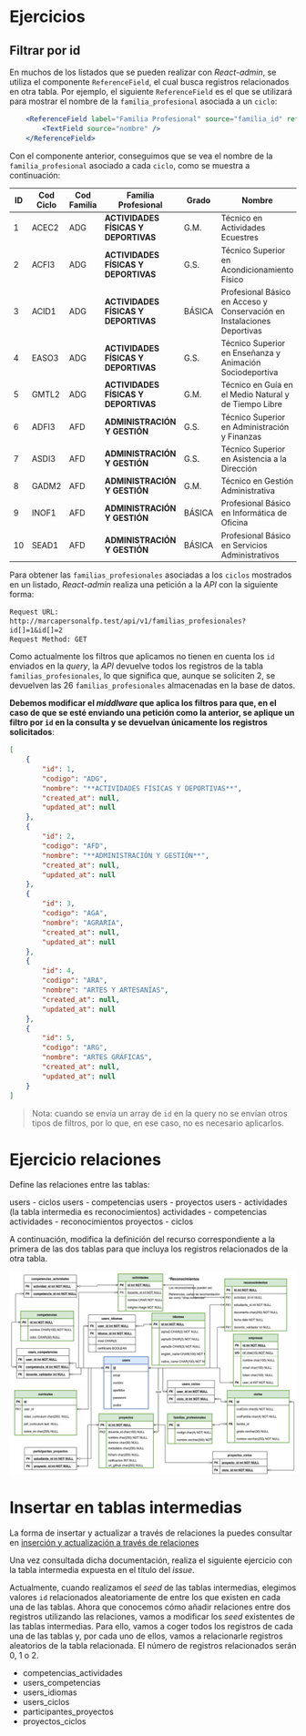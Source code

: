 # Ejercicios

## Filtrar por id

En muchos de los listados que se pueden realizar con _React-admin_, se utiliza el componente `ReferenceField`, el cual busca registros relacionados en otra tabla. Por ejemplo, el siguiente `ReferenceField` es el que se utilizará para mostrar el nombre de la `familia_profesional` asociada a un `ciclo`:

```jsx
    <ReferenceField label="Familia Profesional" source="familia_id" reference="familias_profesionales">
        <TextField source="nombre" />
    </ReferenceField>
```
Con el componente anterior, conseguimos que se vea el nombre de la `familia_profesional` asociado a cada `ciclo`, como se muestra a continuación:

ID | Cod Ciclo | Cod Familia | Familia Profesional | Grado | Nombre
-|-|-|-|-|-
1 | ACEC2 | ADG | **ACTIVIDADES FÍSICAS Y DEPORTIVAS** | G.M. | Técnico en Actividades Ecuestres | 
2 | ACFI3 | ADG | **ACTIVIDADES FÍSICAS Y DEPORTIVAS** | G.S. | Técnico Superior en Acondicionamiento Físico | 
3 | ACID1 | ADG | **ACTIVIDADES FÍSICAS Y DEPORTIVAS** | BÁSICA | Profesional Básico en Acceso y Conservación en Instalaciones Deportivas | 
4 | EASO3 | ADG | **ACTIVIDADES FÍSICAS Y DEPORTIVAS** | G.S. | Técnico Superior en Enseñanza y Animación Sociodeportiva | 
5 | GMTL2 | ADG | **ACTIVIDADES FÍSICAS Y DEPORTIVAS** | G.M. | Técnico en Guía en el Medio Natural y de Tiempo Libre | 
6 | ADFI3 | AFD | **ADMINISTRACIÓN Y GESTIÓN** | G.S. | Técnico Superior en Administración y Finanzas | 
7 | ASDI3 | AFD | **ADMINISTRACIÓN Y GESTIÓN** | G.S. | Técnico Superior en Asistencia a la Dirección | 
8 | GADM2 | AFD | **ADMINISTRACIÓN Y GESTIÓN** | G.M. | Técnico en Gestión Administrativa | 
9 | INOF1 | AFD | **ADMINISTRACIÓN Y GESTIÓN** | BÁSICA | Profesional Básico en Informática de Oficina | 
10 | SEAD1 | AFD | **ADMINISTRACIÓN Y GESTIÓN** | BÁSICA | Profesional Básico en Servicios Administrativos

Para obtener las `familias_profesionales` asociadas a los `ciclos` mostrados en un listado, _React-admin_ realiza una petición a la _API_ con la siguiente forma:

```
Request URL: http://marcapersonalfp.test/api/v1/familias_profesionales?id[]=1&id[]=2
Request Method: GET
```

Como actualmente los filtros que aplicamos no tienen en cuenta los `id` enviados en la _query_, la _API_ devuelve todos los registros de la tabla `familias_profesionales`, lo que significa que, aunque se soliciten 2, se devuelven las 26 `familias_profesionales` almacenadas en la base de datos.

**Debemos modificar el _middlware_ que aplica los filtros para que, en el caso de que se esté enviando una petición como la anterior, se aplique un filtro por `id` en la consulta y se devuelvan únicamente los registros solicitados**:
```json
[
    {
        "id": 1,
        "codigo": "ADG",
        "nombre": "**ACTIVIDADES FÍSICAS Y DEPORTIVAS**",
        "created_at": null,
        "updated_at": null
    },
    {
        "id": 2,
        "codigo": "AFD",
        "nombre": "**ADMINISTRACIÓN Y GESTIÓN**",
        "created_at": null,
        "updated_at": null
    },
    {
        "id": 3,
        "codigo": "AGA",
        "nombre": "AGRARIA",
        "created_at": null,
        "updated_at": null
    },
    {
        "id": 4,
        "codigo": "ARA",
        "nombre": "ARTES Y ARTESANÍAS",
        "created_at": null,
        "updated_at": null
    },
    {
        "id": 5,
        "codigo": "ARG",
        "nombre": "ARTES GRÁFICAS",
        "created_at": null,
        "updated_at": null
    }
]
```
> Nota: cuando se envía un array de `id` en la query no se envían otros tipos de filtros, por lo que, en ese caso, no es necesario aplicarlos.

# Ejercicio relaciones

Define las relaciones entre las tablas: 

users - ciclos
users - competencias
users - proyectos
users - actividades (la tabla intermedia es reconocimientos)
actividades - competencias
actividades - reconocimientos
proyectos - ciclos

A continuación, modifica la definición del recurso correspondiente a la primera de las dos tablas para que incluya los registros relacionados de la otra tabla.

![Esquema relacional](https://raw.githubusercontent.com/2DAW-CarlosIII/marcapersonalFP_REA/master/documentos/marcapersonalFP.drawio.png)

# Insertar en tablas intermedias

La forma de insertar y actualizar a través de relaciones la puedes consultar en [inserción y actualización a través de relaciones](https://github.com/2DAW-CarlosIII/marcapersonalFP_REA/blob/master/documentos/0613_Servidor/084_DML_Relaciones.md)

Una vez consultada dicha documentación, realiza el siguiente ejercicio con la tabla intermedia expuesta en el título del _issue_.

Actualmente, cuando realizamos el _seed_ de las tablas intermedias, elegimos valores `id` relacionados aleatoriamente de entre los que existen en cada una de las tablas. Ahora que conocemos cómo añadir relaciones entre dos registros utilizando las relaciones, vamos a modificar los _seed_ existentes de las tablas intermedias. Para ello, vamos a coger todos los registros de cada una de las tablas y, por cada uno de ellos, vamos a relacionarle registros aleatorios de la tabla relacionada. El número de registros relacionados serán 0, 1 o 2.

- competencias_actividades
- users_competencias
- users_idiomas
- users_ciclos
- participantes_proyectos
- proyectos_ciclos

